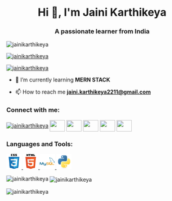 <h1 align="center">Hi 👋, I'm Jaini Karthikeya</h1>
<h3 align="center">A passionate learner from India</h3>

<p align="left"> <img src="https://komarev.com/ghpvc/?username=jainikarthikeya&label=Profile%20views&color=0e75b6&style=flat" alt="jainikarthikeya" /> </p>

<p align="left"> <a href="https://github.com/ryo-ma/github-profile-trophy"><img src="https://github-profile-trophy.vercel.app/?username=jainikarthikeya" alt="jainikarthikeya" /></a> </p>

<p align="left"> <a href="https://twitter.com/jainikarthikeya" target="blank"><img src="https://img.shields.io/twitter/follow/jainikarthikeya?logo=twitter&style=for-the-badge" alt="jainikarthikeya" /></a> </p>

- 🌱 I’m currently learning **MERN STACK**

- 📫 How to reach me **jaini.karthikeya2211@gmail.com**

<h3 align="left">Connect with me:</h3>
<p align="left">
<a href="https://twitter.com/jainikarthikeya" target="blank"><img align="center" src="https://raw.githubusercontent.com/rahuldkjain/github-profile-readme-generator/master/src/images/icons/Social/twitter.svg" alt="jainikarthikeya" height="30" width="40" /></a>
<a href="https://linkedin.com/in/"https://linkedin.com/in/https://www.linkedin.com/in/karthikeya-jaini-07a250210"" target="blank"><img align="center" src="https://raw.githubusercontent.com/rahuldkjain/github-profile-readme-generator/master/src/images/icons/Social/linked-in-alt.svg" alt=""https://linkedin.com/in/https://www.linkedin.com/in/karthikeya-jaini-07a250210"" height="30" width="40" /></a>
<a href="https://kaggle.com/"https://kaggle.com/karthikeyajaini"" target="blank"><img align="center" src="https://raw.githubusercontent.com/rahuldkjain/github-profile-readme-generator/master/src/images/icons/Social/kaggle.svg" alt=""https://kaggle.com/karthikeyajaini"" height="30" width="40" /></a>
<a href="https://fb.com/"https://fb.com/https://www.facebook.com/karthikeya.jaini"" target="blank"><img align="center" src="https://raw.githubusercontent.com/rahuldkjain/github-profile-readme-generator/master/src/images/icons/Social/facebook.svg" alt=""https://fb.com/https://www.facebook.com/karthikeya.jaini"" height="30" width="40" /></a>
<a href="https://instagram.com/"https://instagram.com/https://instagram.com/karthikeyajaini?igshid=zguzmzm3nwjioq=="" target="blank"><img align="center" src="https://raw.githubusercontent.com/rahuldkjain/github-profile-readme-generator/master/src/images/icons/Social/instagram.svg" alt=""https://instagram.com/https://instagram.com/karthikeyajaini?igshid=zguzmzm3nwjioq=="" height="30" width="40" /></a>
<a href="https://www.hackerrank.com/"https://www.hackerrank.com/https://www.hackerrank.com/jaini_karthikey1?hr_r=1"" target="blank"><img align="center" src="https://raw.githubusercontent.com/rahuldkjain/github-profile-readme-generator/master/src/images/icons/Social/hackerrank.svg" alt=""https://www.hackerrank.com/https://www.hackerrank.com/jaini_karthikey1?hr_r=1"" height="30" width="40" /></a>
</p>

<h3 align="left">Languages and Tools:</h3>
<p align="left"> <a href="https://www.w3schools.com/css/" target="_blank" rel="noreferrer"> <img src="https://raw.githubusercontent.com/devicons/devicon/master/icons/css3/css3-original-wordmark.svg" alt="css3" width="40" height="40"/> </a> <a href="https://www.w3.org/html/" target="_blank" rel="noreferrer"> <img src="https://raw.githubusercontent.com/devicons/devicon/master/icons/html5/html5-original-wordmark.svg" alt="html5" width="40" height="40"/> </a> <a href="https://www.mysql.com/" target="_blank" rel="noreferrer"> <img src="https://raw.githubusercontent.com/devicons/devicon/master/icons/mysql/mysql-original-wordmark.svg" alt="mysql" width="40" height="40"/> </a> <a href="https://www.python.org" target="_blank" rel="noreferrer"> <img src="https://raw.githubusercontent.com/devicons/devicon/master/icons/python/python-original.svg" alt="python" width="40" height="40"/> </a> </p>

<p><img align="left" src="https://github-readme-stats.vercel.app/api/top-langs?username=jainikarthikeya&show_icons=true&locale=en&layout=compact" alt="jainikarthikeya" /></p>

<p>&nbsp;<img align="center" src="https://github-readme-stats.vercel.app/api?username=jainikarthikeya&show_icons=true&locale=en" alt="jainikarthikeya" /></p>

<p><img align="center" src="https://github-readme-streak-stats.herokuapp.com/?user=jainikarthikeya&" alt="jainikarthikeya" /></p>
